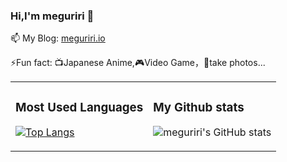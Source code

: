 ### Hi,I'm meguriri 👋


📫 My Blog: [meguriri.io](https://meguriri.github.io/) 

⚡Fun fact: 📺Japanese Anime,🎮Video Game，📸take photos...
<!--
**meguriri/meguriri** is a ✨ _special_ ✨ repository because its `README.md` (this file) appears on your GitHub profile.

Here are some ideas to get you started:

- 🔭 I’m currently working on ...
- 🌱 I’m currently learning ...
- 👯 I’m looking to collaborate on ...
- 🤔 I’m looking for help with ...
- 💬 Ask me about ...
- 📫 How to reach me: ...
- 😄 Pronouns: ...
- ⚡ Fun fact: ...
-->
<html>
    <table style="margin-left: auto; margin-right: auto;">
        <tr>
            <td>
               
 ### Most Used Languages 
[![Top Langs](https://github-readme-stats.vercel.app/api/top-langs/?username=meguriri&layout=compact)](https://github.com/meguriri/github-readme-stats)
            </td>
            <td>
               
 ### My Github stats 
![meguriri's GitHub stats](https://github-readme-stats.vercel.app/api?username=meguriri&show_icons=true)
            </td>
        </tr>
    </table>
</html>
